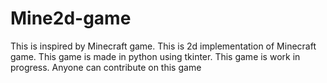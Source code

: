 # Mine2d-game
This is inspired by Minecraft game. This is 2d implementation of Minecraft game. This game is made in python using tkinter.
This game is work in progress. Anyone can contribute on this game
